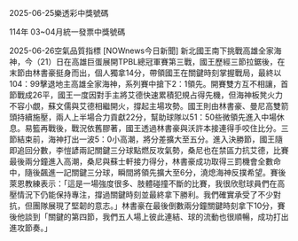 
2025-06-25樂透彩中獎號碼

                                
114年 03~04月統一發票中獎號碼
                             
2025-06-26空氣品質指標
                              [NOWnews今日新聞] 新北國王南下挑戰高雄全家海神，今（21）日在高雄巨蛋展開TPBL總冠軍賽第三戰，國王歷經三節拉鋸後，在末節由林書豪挺身而出，個人獨拿14分，帶領國王在關鍵時刻掌握戰局，最終以104：99擊退地主高雄全家海神，系列賽中搶下2：1領先。開賽雙方互不相讓，首節戰成26平，國王一度因對手主將艾德快速累積犯規占得先機，但海神板凳火力不容小覷，蘇文儒與艾德相繼開火，撐起主場攻勢。國王則由林書豪、曼尼高雙箭頭持續施壓，兩人上半場合力貢獻22分，幫助球隊以51：50些微領先進入中場休息。易籃再戰後，戰況依舊膠著，國王透過林書豪與沃許本接連得手咬住比分。三節結束前，海神打出一波5：0小高潮，將分差擴大至五分。進入決勝節，國王隨即追回分數，李愷諺兩記關鍵三分球點燃反攻氣勢，桑尼也在禁區力抗艾德，比賽最後兩分鐘進入高潮，桑尼與蘇士軒接力得分，林書豪成功取得三罰機會全數命中，隨後飆進一記關鍵三分球，瞬間將領先擴大至6分，澆熄海神反撲希望。賽後萊恩教練表示：「這是一場強度很多、肢體碰撞不斷的比賽，我很欣慰球員們在高壓情況下仍能保持專注，撐過關鍵時刻並最終拿下勝利。我們確實承受了不少對抗，但團隊展現了堅韌的意志。」林書豪在最後倒數兩分鐘關鍵時刻拿下10分，賽後他談到「關鍵的第四節，我們五人場上彼此連結、球的流動也很順暢，成功打出進攻節奏。」
